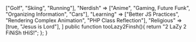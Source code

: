 <!---
MediumDubb/MediumDubb is a ✨ special ✨ repository because its `README.md` (this file) appears on your GitHub profile.
You can click the Preview link to take a look at your changes.
--->
<?php 
  namespace Bio\Author\NoahWhittington
  
  use Bio\Vendor\PHP
  use Bio\Vendor\HTML
  use Bio\Vendor\CSS_SCSS
  use Bio\Vendor\JS
  use Bio\Vendor\SilverStripe_CMS
  use Bio\Vendor\Wordpress(AKA TurdPress)
  use Bio\Author\BaseDescription 

  class NoahWhittington extends BaseDescription
  {
    private static $interests = [
      "Sports"      => ["Golf", "Skiing", "Running"],
      "Nerdish"     => ["Anime", "Gaming, Future Funk", "Organizing Information", "Cars"],
      "Learning"    => ["Better JS Practices", "Rendering Complex Animation", "PHP Class Reflection"],
      "Religious"   => [true, "Jesus is Lord"],
    ]

    public function tooLazy2Finsh(){
      return "2 LaZy 2 FiNiSh tHiS!";
    };
  }
